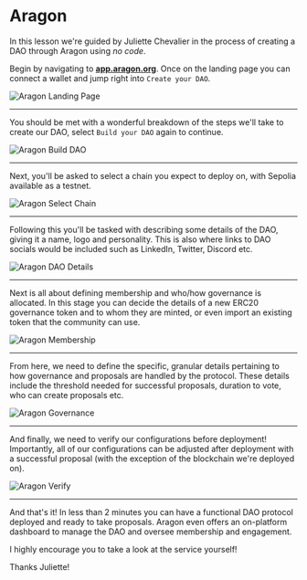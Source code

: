 # Aragon

In this lesson we're guided by Juliette Chevalier in the process of creating a DAO through Aragon using _no code_.

Begin by navigating to **[app.aragon.org](https://app.aragon.org/)**. Once on the landing page you can connect a wallet and jump right into `Create your DAO`.

![Aragon Landing Page](./assets/aragon1.png)

---

You should be met with a wonderful breakdown of the steps we'll take to create our DAO, select `Build your DAO` again to continue.

![Aragon Build DAO](./assets/aragon2.png)

---

Next, you'll be asked to select a chain you expect to deploy on, with Sepolia available as a testnet.

![Aragon Select Chain](./assets/aragon3.png)

---

Following this you'll be tasked with describing some details of the DAO, giving it a name, logo and personality. This is also where links to DAO socials would be included such as LinkedIn, Twitter, Discord etc.

![Aragon DAO Details](./assets/aragon4.png)

---

Next is all about defining membership and who/how governance is allocated. In this stage you can decide the details of a new ERC20 governance token and to whom they are minted, or even import an existing token that the community can use.

![Aragon Membership](./assets/aragon5.png)

---

From here, we need to define the specific, granular details pertaining to how governance and proposals are handled by the protocol. These details include the threshold needed for successful proposals, duration to vote, who can create proposals etc.

![Aragon Governance](./assets/aragon7.png)

---

And finally, we need to verify our configurations before deployment! Importantly, all of our configurations can be adjusted after deployment with a successful proposal (with the exception of the blockchain we're deployed on).

![Aragon Verify](./assets/aragon6.png)

---

And that's it! In less than 2 minutes you can have a functional DAO protocol deployed and ready to take proposals. Aragon even offers an on-platform dashboard to manage the DAO and oversee membership and engagement.

I highly encourage you to take a look at the service yourself!

Thanks Juliette!
